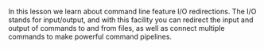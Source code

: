 In this lesson we learn about command line feature I/O redirections.
The I/O stands for input/output, and with this facility you can redirect
the input and output of commands to and from files, as well as 
connect multiple commands to make powerful command pipelines.


